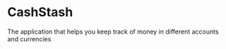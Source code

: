 # CashStash
The application that helps you keep track of money in different accounts and currencies 
